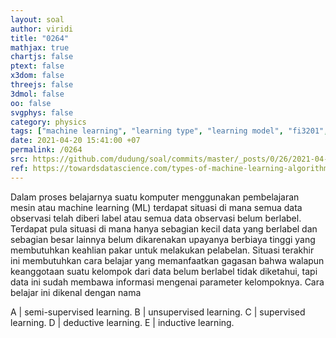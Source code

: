```yaml
---
layout: soal
author: viridi
title: "0264"
mathjax: true
chartjs: false
ptext: false
x3dom: false
threejs: false
3dmol: false
oo: false
svgphys: false
category: physics
tags: ["machine learning", "learning type", "learning model", "fi3201", "2020-2"]
date: 2021-04-20 15:41:00 +07
permalink: /0264
src: https://github.com/dudung/soal/commits/master/_posts/0/26/2021-04-20-machine-learning-4.md
ref: https://towardsdatascience.com/types-of-machine-learning-algorithms-you-should-know-953a08248861
---
```

Dalam proses belajarnya suatu komputer menggunakan pembelajaran mesin atau machine learning (ML) terdapat situasi di mana semua data observasi telah diberi label atau semua data observasi belum berlabel. Terdapat pula situasi di mana hanya sebagian kecil data yang berlabel dan sebagian besar lainnya belum dikarenakan upayanya berbiaya tinggi yang membutuhkan keahlian pakar untuk melakukan pelabelan. Situasi terakhir ini membutuhkan cara belajar yang memanfaatkan gagasan bahwa walapun keanggotaan suatu kelompok dari data belum berlabel tidak diketahui, tapi data ini sudah membawa informasi mengenai parameter kelompoknya. Cara belajar ini dikenal dengan nama

A | semi-supervised learning.
B | unsupervised learning.
C | supervised learning.
D | deductive learning.
E | inductive learning.
